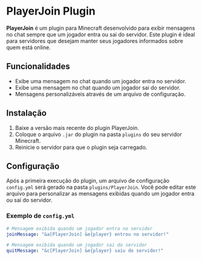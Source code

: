 # PlayerJoin Plugin

**PlayerJoin** é um plugin para Minecraft desenvolvido para exibir mensagens no chat sempre que um jogador entra ou sai do servidor. Este plugin é ideal para servidores que desejam manter seus jogadores informados sobre quem está online.

## Funcionalidades

- Exibe uma mensagem no chat quando um jogador entra no servidor.
- Exibe uma mensagem no chat quando um jogador sai do servidor.
- Mensagens personalizáveis através de um arquivo de configuração.

## Instalação

1. Baixe a versão mais recente do plugin PlayerJoin.
2. Coloque o arquivo `.jar` do plugin na pasta `plugins` do seu servidor Minecraft.
3. Reinicie o servidor para que o plugin seja carregado.

## Configuração

Após a primeira execução do plugin, um arquivo de configuração `config.yml` será gerado na pasta `plugins/PlayerJoin`. Você pode editar este arquivo para personalizar as mensagens exibidas quando um jogador entra ou sai do servidor.

### Exemplo de `config.yml`

```yaml
# Mensagem exibida quando um jogador entra no servidor
joinMessage: "&a[PlayerJoin] &e{player} entrou no servidor!"

# Mensagem exibida quando um jogador sai do servidor
quitMessage: "&c[PlayerJoin] &e{player} saiu do servidor!"
